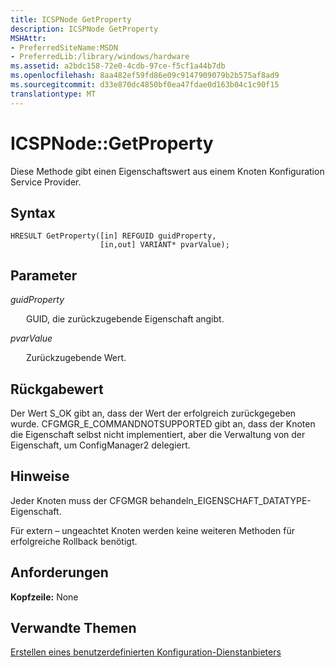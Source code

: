 ```yaml
---
title: ICSPNode GetProperty
description: ICSPNode GetProperty
MSHAttr:
- PreferredSiteName:MSDN
- PreferredLib:/library/windows/hardware
ms.assetid: a2bdc158-72e0-4cdb-97ce-f5cf1a44b7db
ms.openlocfilehash: 8aa482ef59fd86e09c9147909079b2b575af8ad9
ms.sourcegitcommit: d33e870dc4850bf0ea47fdae0d163b04c1c90f15
translationtype: MT
---
```

# <a name="icspnodegetproperty"></a>ICSPNode::GetProperty

Diese Methode gibt einen Eigenschaftswert aus einem Knoten Konfiguration Service Provider.

## <a name="syntax"></a>Syntax

``` syntax
HRESULT GetProperty([in] REFGUID guidProperty, 
                    [in,out] VARIANT* pvarValue);
```

## <a name="parameters"></a>Parameter

<a href="" id="guidproperty"></a>*guidProperty*  
<p style="margin-left: 25px">GUID, die zurückzugebende Eigenschaft angibt.</p>

<a href="" id="pvarvalue"></a>*pvarValue*  
<p style="margin-left: 25px">Zurückzugebende Wert.</p>

## <a name="return-value"></a>Rückgabewert

Der Wert S\_OK gibt an, dass der Wert der erfolgreich zurückgegeben wurde. CFGMGR\_E\_COMMANDNOTSUPPORTED gibt an, dass der Knoten die Eigenschaft selbst nicht implementiert, aber die Verwaltung von der Eigenschaft, um ConfigManager2 delegiert.

## <a name="remarks"></a>Hinweise

Jeder Knoten muss der CFGMGR behandeln\_EIGENSCHAFT\_DATATYPE-Eigenschaft.

Für extern – ungeachtet Knoten werden keine weiteren Methoden für erfolgreiche Rollback benötigt.

## <a name="requirements"></a>Anforderungen

**Kopfzeile:** None

## <a name="related-topics"></a>Verwandte Themen

[Erstellen eines benutzerdefinierten Konfiguration-Dienstanbieters](create-a-custom-configuration-service-provider.md)

 






